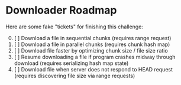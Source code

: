 # Downloader Roadmap

Here are some fake "tickets" for finishing this challenge:

0. [ ] Download a file in sequential chunks (requires range request)
1. [ ] Download a file in parallel chunks (requires chunk hash map)
2. [ ] Download file faster by optimizing chunk size / file size ratio
3. [ ] Resume downloading a file if program crashes midway through download (requires serializing hash map state)
4. [ ] Download file when server does not respond to HEAD request (requires discovering file size via range requests)
